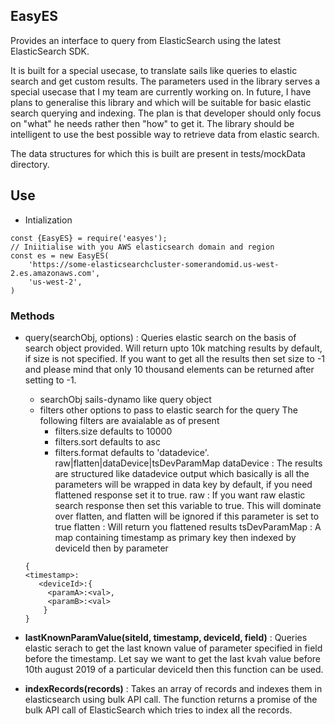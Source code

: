 ## EasyES ##

Provides an interface to query from ElasticSearch using the latest ElasticSearch SDK. 


It is built for a special usecase, to translate sails like queries to elastic search and get custom results. 
The parameters used in the library serves a special usecase that I my team are currently working on. 
In future, I have plans to generalise this library and which will be suitable for basic elastic search querying and indexing. The plan is that developer should only focus on "what" he needs rather then "how" to get it. The library should be intelligent to use the best possible way to retrieve data from elastic search.

The data structures for which this is built are present in tests/mockData directory.


## Use ##

- Intialization 
```
const {EasyES} = require('easyes');
// Iniitialise with you AWS elasticsearch domain and region
const es = new EasyES(
    'https://some-elasticsearchcluster-somerandomid.us-west-2.es.amazonaws.com',
    'us-west-2',
)
```
### Methods 

- query(searchObj, options) : Queries elastic search on the basis of search object provided. Will return upto 10k matching results by default, if size is not specified. If you want to get all the results then set size to -1 and please mind that only 10 thousand elements can be returned after setting to -1. 
    - searchObj sails-dynamo like query object
    - filters other options to pass to elastic search for the query
    The following filters are avaialable as of present
        - filters.size defaults to 10000
        - filters.sort defaults to asc
        - filters.format defaults to 'datadevice'.
    raw|flatten|dataDevice|tsDevParamMap
    dataDevice : The results are structured like datadevice output
    which basically is all the parameters will be wrapped in data key by default, if
    you need flattened response set it to true.
    raw : If you want raw elastic search response then set this
    variable to true. This will dominate over flatten, and flatten will be ignored if
     this parameter is set to true
    flatten : Will return you flattened results
    tsDevParamMap : A map containing timestamp as primary key then indexed by deviceId
    then by parameter
    ```
    {
    <timestamp>:
       <deviceId>:{
         <paramA>:<val>,
         <paramB>:<val>
        }
    }
    ```
- **lastKnownParamValue(siteId, timestamp, deviceId, field)** : Queries elastic serach to get the last known value of parameter specified in field before the timestamp.
Let say we want to get the last kvah value before 10th august 2019 of a particular deviceId then this function can be used.

- **indexRecords(records)** : Takes an array of records and indexes them in elasticsearch using bulk API call. The function returns a promise of the bulk API call of ElasticSearch which tries to index all the records.
